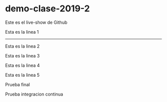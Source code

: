 # demo-clase-2019-2
Este es el live-show de Github

Esta es la linea 1
- - - - - - - - - - - - - 
Esta es la linea 2

Esta es la linea 3

Esta es la linea 4

Esta es la linea 5

Prueba final

Prueba integracion continua
